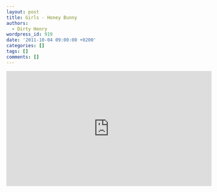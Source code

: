 ```yaml
---
layout: post
title: Girls - Honey Bunny
authors:
  - Dirty Henry
wordpress_id: 919
date: '2011-10-04 09:00:00 +0200'
categories: []
tags: []
comments: []
---
```

<iframe width="540" height="304" src="http://www.youtube.com/embed/IxuDoYhQI2o" frameborder="0" allowfullscreen></iframe>

